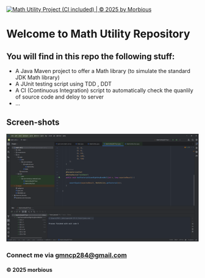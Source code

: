 [![Math Utility Project (CI included) | © 2025 by Morbious](https://github.com/MrMorbious/math-ultil-1803/actions/workflows/ci-script.yml/badge.svg)](https://github.com/MrMorbious/math-ultil-1803/actions/workflows/ci-script.yml)

# Welcome to Math Utility Repository

## You will find in this repo the following stuff:

* A Java Maven project to offer a Math library (to simulate the standard JDK Math library)
* A JUnit testing script using TDD , DDT
* A CI (Continuous Integration) script to automatically check the quanlily of source code and deloy to server
* ...

## Screen-shots
![JUnit with TDD DDT](https://github.com/MrMorbious/math-ultil-1803/blob/main/screenshots/JUnit%20with%20DDT.png)

### Connect me via gmncp284@gmail.com
#### &#169; 2025 morbious